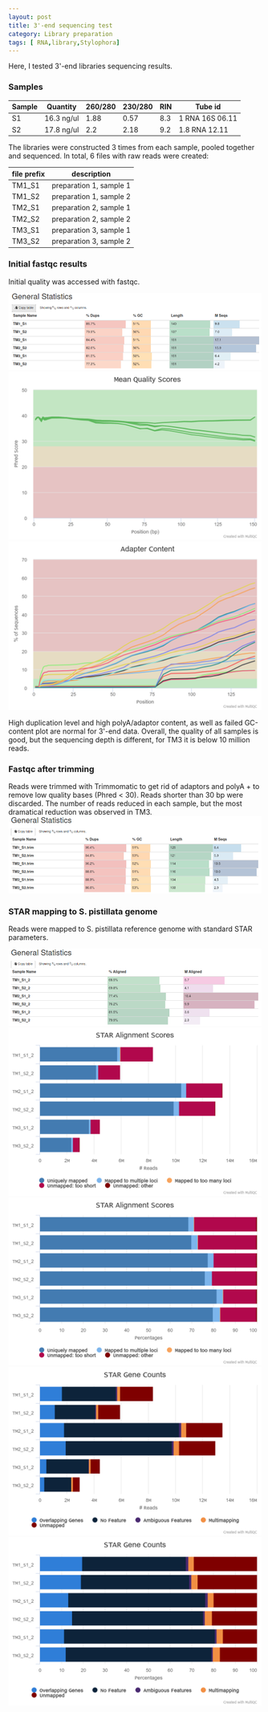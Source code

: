 ```yaml
---
layout: post
title: 3'-end sequencing test
category: Library preparation
tags: [ RNA,library,Stylophora]
---
```


Here, I tested 3'-end libraries sequencing results. 

### Samples

| Sample | Quantity   | 260/280  | 230/280 | RIN     | Tube id
| ------ | ---------- | -------- | ------- | ------- | ------- |
| S1     | 16.3 ng/ul | 1.88     | 0.57    | 8.3     | 1 RNA 16S 06.11 |
| S2     | 17.8 ng/ul | 2.2      | 2.18    | 9.2     | 1.8 RNA 12.11 |

The libraries were constructed 3 times from each sample, pooled together and sequenced. In total, 6 files with raw reads were created:

|  file prefix     |    description    |
| ------ | ----------------------- |
| TM1_S1 | preparation 1, sample 1 |
| TM1_S2 | preparation 1, sample 2 |
| TM2_S1 | preparation 2, sample 1 |
| TM2_S2 | preparation 2, sample 2 |
| TM3_S1 | preparation 3, sample 1 |
| TM3_S2 | preparation 3, sample 2 |

### Initial fastqc results
Initial quality was accessed with fastqc. 

![General stats](https://github.com/LisaSkalon/LSkalon_Open_Lab_Notebook_Mass_Lab/blob/master/images/general.stat.before.png)  
![Per base quality](https://github.com/LisaSkalon/LSkalon_Open_Lab_Notebook_Mass_Lab/blob/master/images/fastqc_per_base_sequence_quality_plot.before.png)  
![Adaptors](https://github.com/LisaSkalon/LSkalon_Open_Lab_Notebook_Mass_Lab/blob/master/images/fastqc_adapter_content_plot.before.png)  

High duplication level and high polyA/adaptor content, as well as failed GC-content plot are normal for 3'-end data. Overall, the quality of all samples is good, but the sequencing depth is different, for TM3 it is below 10 million reads.

### Fastqc after trimming
Reads were trimmed with Trimmomatic to get rid of adaptors and polyA + to remove low quality bases (Phred < 30). Reads shorter than 30 bp were discarded.
The number of reads reduced in each sample, but the most dramatical reduction was observed in TM3. 
![General stats](https://github.com/LisaSkalon/LSkalon_Open_Lab_Notebook_Mass_Lab/blob/master/images/general.stat.after.png)  

### STAR mapping to S. pistillata genome

Reads were mapped to S. pistillata reference genome with standard STAR parameters. 

![General stats](https://github.com/LisaSkalon/LSkalon_Open_Lab_Notebook_Mass_Lab/blob/master/images/general.stat.star.png)  
![Mapping stat](https://github.com/LisaSkalon/LSkalon_Open_Lab_Notebook_Mass_Lab/blob/master/images/star_alignment_plot.png)  
![Mapping stat perc](https://github.com/LisaSkalon/LSkalon_Open_Lab_Notebook_Mass_Lab/blob/master/images/star_alignment_plot2.png)  
![Counts](https://github.com/LisaSkalon/LSkalon_Open_Lab_Notebook_Mass_Lab/blob/master/images/star_gene_counts.png)  
![Counts perc](https://github.com/LisaSkalon/LSkalon_Open_Lab_Notebook_Mass_Lab/blob/master/images/star_gene_counts2.png)  
